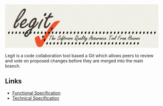 ![Legit](img/logo_long.png)

Legit is a code collaboration tool based a Git which allows peers to review and vote on proposed changes before they are merged into the main branch.

Links
-----

+ [Functional Specification](specifcation.md)
+ [Technical Specification](technical_specification/)


